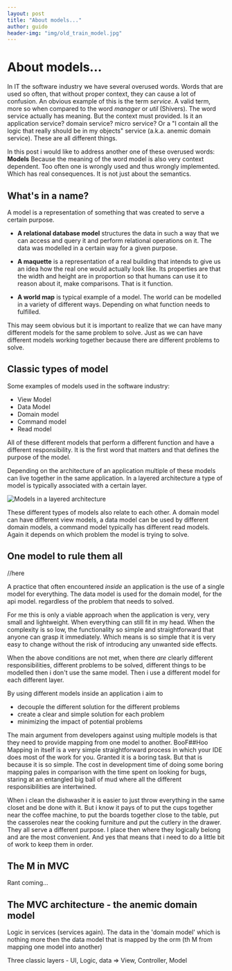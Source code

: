 ```yaml
---
layout: post
title: "About models..."
author: guido
header-img: "img/old_train_model.jpg"
---
```

# About models...

In IT the software industry we have several overused words. Words that are used so often, that without proper context, they can cause a lot of confusion. An obvious example of this is the term *service*. A valid term, more so when compared to the word *manager* or *util* (Shivers). The word service actually has meaning. But the context must provided. Is it an application service? domain service? micro service? Or a "I contain all the logic that really should be in my objects" service (a.k.a. anemic domain service). These are all different things.

In this post i would like to address another one of these overused words: **Models** Because the meaning of the word model is also very context dependent. Too often one is wrongly used and thus wrongly implemented. Which has real consequences. It is not just about the semantics.

## What's in a name?

A model is a representation of something that was created to serve a certain purpose. 

+ **A relational database model** structures the data in such a way that we can access and query it and perform relational operations on it. The data was modelled in a certain way for a given purpose. 

+ **A maquette** is a representation of a real building that intends to give us an idea how the real one would actually look like. Its properties are that the width and height are in proportion so that humans can use it to reason about it, make comparisons. That is it function.

+ **A world map** is typical example of a model. The world can be modelled in a variety of different ways. Depending on what function needs to fulfilled.

This may seem obvious but it is important to realize that we can have many different models for the same problem to solve. Just as we can have different models working together because there are different problems to solve.


## Classic types of model

Some examples of models used in the software industry:

+ View Model
+ Data Model
+ Domain model
+ Command model
+ Read model

All of these different models that perform a different function and have a different responsibility. It is the first word that matters and that defines the purpose of the model. 

Depending on the architecture of an application multiple of these models can live together in the same application. In a layered architecture a type of model is typically associated with a certain layer.

![Models in a layered architecture](/img/models-layers.png)

These different types of models also relate to each other. A domain model can have different view models, a data model can be used by different domain models, a command model typically has different read models. Again it depends on which problem the model is trying to solve.


## One model to rule them all
//here

A practice that often encountered *inside* an application is the use of a single model for everything. The data model is used for the domain model, for the api model. regardless of the problem that needs to solved. 

For me this is only a viable approach when the application is very, very small and lightweight. When everything can still fit in my head. When the complexity is so low, the functionality so simple and straightforward that anyone can grasp it immediately. Which means is so simple that it is very easy to change without the risk of introducing any unwanted side effects.

When the above conditions are not met, when there *are* clearly different responsibilities, different problems to be solved, different things to be modelled then i don't use the same model. Then i use a different model for each different layer.

By using different models inside an application i aim to 

+ decouple the different solution for the different problems
+ create a clear and simple solution for each problem
+ minimizing the impact of potential problems

The main argument from developers against using multiple models is that they need to provide mapping from one model to another. BooF##Hoo Mapping in itself is a very simple straightforward process in which your IDE does most of the work for you. Granted it is a boring task. But that is because it is so simple. The cost in development time of doing some boring mapping pales in comparison with the time spent on looking for bugs, staring at an entangled big ball of mud where all the different responsibilities are intertwined.

When i clean the dishwasher it is easier to just throw everything in the same closet and be done with it. But i know it pays of to put the cups together near the coffee machine, to put the boards together close to the table, put the casseroles near the cooking furniture and put the cutlery in the drawer. They all serve a different purpose. I place then where they logically belong and are the most convenient. And yes that means that i need to do a little bit of work to keep them in order.


## The M in MVC

Rant coming...



## The MVC architecture - the anemic domain model
 Logic in services (services again). The data in the 'domain model' which is nothing more then the data model that is mapped by the orm (th M from mapping one model into another)
 
 Three classic layers - UI, Logic, data => View, Controller, Model
